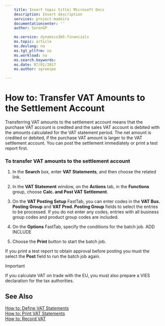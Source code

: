 ```yaml
---
    title: Insert topic title| Microsoft Docs
    description: Insert description
    services: project-madeira
    documentationcenter: ''
    author: SorenGP

    ms.service: dynamics365-financials
    ms.topic: article
    ms.devlang: na
    ms.tgt_pltfrm: na
    ms.workload: na
    ms.search.keywords:
    ms.date: 07/01/2017
    ms.author: sgroespe

---
```

# How to: Transfer VAT Amounts to the Settlement Account
Transferring VAT amounts to the settlement account means that the purchase VAT account is credited and the sales VAT account is debited with the amounts calculated for the VAT statement period. The net amount is credited or debited, if the purchase VAT amount is larger to the VAT settlement account. You can post the settlement immediately or print a test report first.  
  
### To transfer VAT amounts to the settlement account  
  
1.  In the **Search** box, enter **VAT Statements**, and then choose the related link.  
  
2.  In the **VAT Statement** window, on the **Actions** tab, in the **Functions** group, choose **Calc. and Post VAT Settlement**.  
  
3.  On the **VAT Posting Setup** FastTab, you can enter codes in the **VAT Bus. Posting Group** and **VAT Prod. Posting Group** fields to select the entries to be processed. If you do not enter any codes, entries with all business group codes and product group codes are included.  
  
4.  On the **Options** FastTab, specify the conditions for the batch job. ADD INCLUDE<!--[!INCLUDE[bp_fieldhelp]()]-->  
  
5.  Choose the **Print** button to start the batch job.  
  
 If you print a test report to obtain approval before posting you must the select the **Post** field to run the batch job again.  
  
> [!IMPORTANT]  
>  If you calculate VAT on trade with the EU, you must also prepare a VIES declaration for the tax authorities.  
  
## See Also  
 [How to: Define VAT Statements](../how-to-define-vat-statements.md)   
 [How to: Print VAT Statements](../how-to-print-vat-statements.md)   
 [How to: Record VAT](../how-to-record-vat.md)